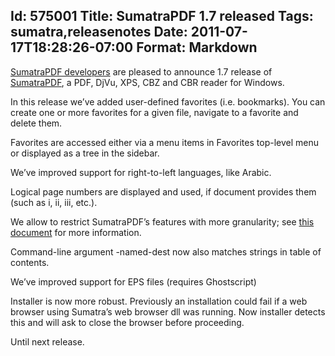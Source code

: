 Id: 575001
Title: SumatraPDF 1.7 released
Tags: sumatra,releasenotes
Date: 2011-07-17T18:28:26-07:00
Format: Markdown
--------------
[SumatraPDF developers](http://www.ohloh.net/p/4623/contributors) are
pleased to announce 1.7 release of
[SumatraPDF](https://www.sumatrapdfreader.org/free-pdf-reader.html), a PDF,
DjVu, XPS, CBZ and CBR reader for Windows.

In this release we’ve added user-defined favorites (i.e. bookmarks). You
can create one or more favorites for a given file, navigate to a
favorite and delete them.

Favorites are accessed either via a menu items in Favorites top-level
menu or displayed as a tree in the sidebar.

We’ve improved support for right-to-left languages, like Arabic.

Logical page numbers are displayed and used, if document provides them
(such as i, ii, iii, etc.).

We allow to restrict SumatraPDF’s features with more granularity; see
[this
document](http://code.google.com/p/sumatrapdf/source/browse/trunk/docs/sumatrapdfrestrict.ini)
for more information.

Command-line argument -named-dest now also matches strings in table of
contents.

We’ve improved support for EPS files (requires Ghostscript)

Installer is now more robust. Previously an installation could fail if a
web browser using Sumatra’s web browser dll was running. Now installer
detects this and will ask to close the browser before proceeding.

Until next release.
